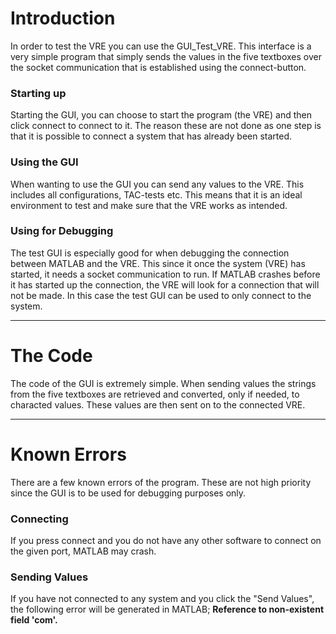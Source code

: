 # Introduction #

In order to test the VRE you can use the GUI\_Test\_VRE. This interface is a very simple program that simply sends the values in the five textboxes over the socket communication that is established using the connect-button.

### Starting up ###
Starting the GUI, you can choose to start the program (the VRE) and then click connect to connect to it. The reason these are not done as one step is that it is possible to connect a system that has already been started.

### Using the GUI ###
When wanting to use the GUI you can send any values to the VRE. This includes all configurations, TAC-tests etc. This means that it is an ideal environment to test and make sure that the VRE works as intended.

### Using for Debugging ###
The test GUI is especially good for when debugging the connection between MATLAB and the VRE. This since it once the system (VRE) has started, it needs a socket communication to run. If MATLAB crashes before it has started up the connection, the VRE will look for a connection that will not be made. In this case the test GUI can be used to only connect to the system.


---


# The Code #
The code of the GUI is extremely simple. When sending values the strings from the five textboxes are retrieved and converted, only if needed, to characted values. These values are then sent on to the connected VRE.



---


# Known Errors #
There are a few known errors of the program. These are not high priority since the GUI is to be used for debugging purposes only.

### Connecting ###
If you press connect and you do not have any other software to connect on the given port, MATLAB may crash.

### Sending Values ###
If you have not connected to any system and you click the "Send Values", the following error will be generated in MATLAB;
**Reference to non-existent field 'com'.**
